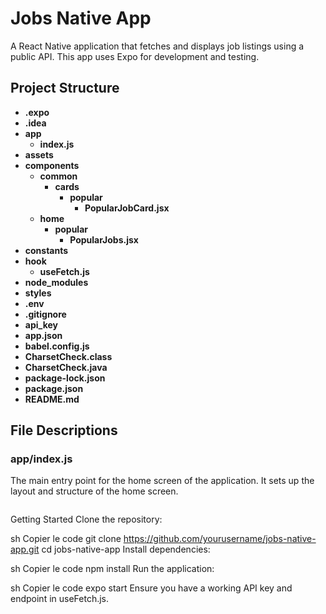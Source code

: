 # Jobs Native App

A React Native application that fetches and displays job listings using a public API. This app uses Expo for development and testing.

## Project Structure

- **.expo**
- **.idea**
- **app**
  - **index.js**
- **assets**
- **components**
  - **common**
    - **cards**
      - **popular**
        - **PopularJobCard.jsx**
  - **home**
    - **popular**
      - **PopularJobs.jsx**
- **constants**
- **hook**
  - **useFetch.js**
- **node_modules**
- **styles**
- **.env**
- **.gitignore**
- **api_key**
- **app.json**
- **babel.config.js**
- **CharsetCheck.class**
- **CharsetCheck.java**
- **package-lock.json**
- **package.json**
- **README.md**

## File Descriptions

### app/index.js

The main entry point for the home screen of the application. It sets up the layout and structure of the home screen.

```javascript

```

Getting Started
Clone the repository:

sh
Copier le code
git clone https://github.com/yourusername/jobs-native-app.git
cd jobs-native-app
Install dependencies:

sh
Copier le code
npm install
Run the application:

sh
Copier le code
expo start
Ensure you have a working API key and endpoint in useFetch.js.
